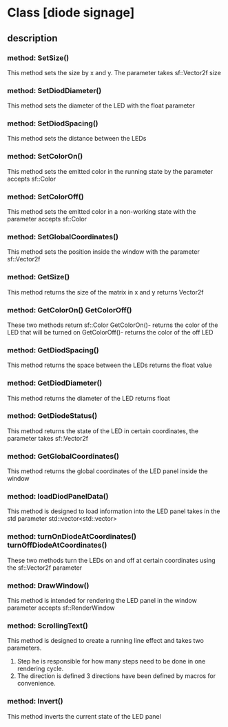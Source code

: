 # Class [diode signage]

## description
### method: SetSize()
This method sets the size by x and y. The parameter takes sf::Vector2f size
### method: SetDiodDiameter()
This method sets the diameter of the LED with the float parameter
### method: SetDiodSpacing()
This method sets the distance between the LEDs
### method: SetColorOn()
This method sets the emitted color in the running state by the parameter accepts sf::Color
### method: SetColorOff()
This method sets the emitted color in a non-working state with the parameter accepts sf::Color
### method: SetGlobalCoordinates()
This method sets the position inside the window with the parameter  sf::Vector2f
### method: GetSize()
This method returns the size of the matrix in x and y returns Vector2f
### method: GetColorOn()  GetColorOff()
These two methods return sf::Color 
GetColorOn()- returns the color of the LED that will be turned on 
GetColorOff()- returns the color of the off LED
### method: GetDiodSpacing()
This method returns the space between the LEDs returns the float value
### method: GetDiodDiameter()
This method returns the diameter of the LED returns float
### method: GetDiodeStatus()
This method returns the state of the LED in certain coordinates, the parameter takes sf::Vector2f
### method: GetGlobalCoordinates()
This method returns the global coordinates of the LED panel inside the window
### method: loadDiodPanelData()
This method is designed to load information into the LED panel takes in the std parameter std::vector<std::vector<bool>>
### method: turnOnDiodeAtCoordinates() turnOffDiodeAtCoordinates()
These two methods turn the LEDs on and off at certain coordinates using the sf::Vector2f parameter
### method: DrawWindow()
This method is intended for rendering the LED panel in the window  parameter accepts sf::RenderWindow
### method: ScrollingText()
This method is designed to create a running line effect and takes two parameters. 
1. Step he is responsible for how many steps need to be done in one rendering cycle. 
2. The direction is defined 3 directions have been defined by macros for convenience.
### method: Invert()
This method inverts the current state of the LED panel
